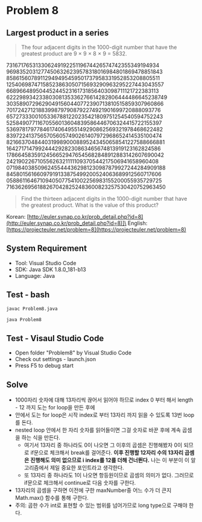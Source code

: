 # Problem 8

## Largest product in a series

> The four adjacent digits in the 1000-digit number that have the greatest product are 9 × 9 × 8 × 9 = 5832.

73167176531330624919225119674426574742355349194934
96983520312774506326239578318016984801869478851843
85861560789112949495459501737958331952853208805511
12540698747158523863050715693290963295227443043557
66896648950445244523161731856403098711121722383113
62229893423380308135336276614282806444486645238749
30358907296290491560440772390713810515859307960866
70172427121883998797908792274921901699720888093776
65727333001053367881220235421809751254540594752243
52584907711670556013604839586446706324415722155397
53697817977846174064955149290862569321978468622482
83972241375657056057490261407972968652414535100474
82166370484403199890008895243450658541227588666881
16427171479924442928230863465674813919123162824586
17866458359124566529476545682848912883142607690042
24219022671055626321111109370544217506941658960408
07198403850962455444362981230987879927244284909188
84580156166097919133875499200524063689912560717606
05886116467109405077541002256983155200055935729725
71636269561882670428252483600823257530420752963450

> Find the thirteen adjacent digits in the 1000-digit number that have the greatest product. What is the value of this product?

Korean: [http://euler.synap.co.kr/prob_detail.php?id=8](http://euler.synap.co.kr/prob_detail.php?id=8)]\
English: [https://projecteuler.net/problem=8](https://projecteuler.net/problem=8)

## System Requirement

- Tool: Visual Studio Code
- SDK: Java SDK 1.8.0_181-b13
- Language: Java

## Test - bash

```bash
javac Problem8.java
```

```bash
java Problem8
```

## Test - Visaul Studio Code

- Open folder "Problem8" by Visual Studio Code
- Check out settings - launch.json
- Press F5 to debug start

## Solve

- 1000자리 숫자에 대해 13자리씩 끊어서 읽어야 하므로 index 0 부터 해서 length - 12 까지 도는 for loop을 만든 후에
- 안에서 도는 for loop은 시작 index로 부터 13자리 까지 읽을 수 있도록 13번 loop를 돈다.
- nested loop 안에서 한 자리 숫자를 읽어들이면 그걸 숫자로 바꾼 후에 계속 곱셈을 하는 식을 만든다.
  - 여기서 13자리 중 하나라도 0이 나오면 그 이후의 곱셈은 진행해봤자 0이 되므로 if문으로 체크해서 break를 걸어준다. **이후 진행할 12자리 수의 13자리 곱셈은 진행해도 의미 없으므로 i index를 12를 더해 건너뛴다.** 나는 이 부분이 이 알고리즘에서 제일 중요한 포인트라고 생각한다.
  - 또 13자리 중 하나라도 1이 나오면 항등원이므로 곱셈의 의미가 없다. 그러므로 if문으로 체크해서 continue로 다음 숫자를 구한다.
- 13자리의 곱셈을 구하면 이전에 구한 maxNumber중 어느 수가 더 큰지 Math.max() 함수를 통해 구한다.
- 주의: 곱한 수가 int로 표현할 수 있는 범위를 넘어가므로 long type으로 구해야 한다.